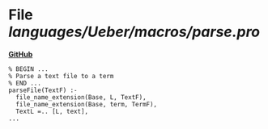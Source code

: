 # File _languages/Ueber/macros/parse.pro_
**[GitHub](https://github.com/softlang/yas/blob/master/languages/Ueber/macros/parse.pro)**
```
% BEGIN ...
% Parse a text file to a term
% END ...
parseFile(TextF) :-
  file_name_extension(Base, L, TextF),
  file_name_extension(Base, term, TermF),
  TextL =.. [L, text],
...
```

